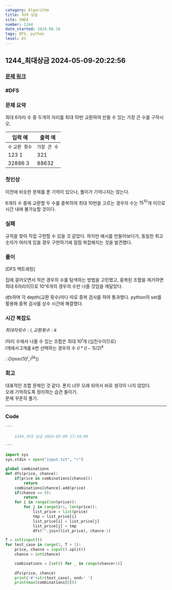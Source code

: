 ```yaml
---
category: Algorithm
title: 최대 상금
site: SWEA
number: 1244
date_started: 2024.06.16
tags: DFS, python
level: D3
---
```


## 1244\_최대상금 2024-05-09-20:22:56

### [문제 링크](https://swexpertacademy.com/main/code/problem/problemDetail.do?contestProbId=AV15Khn6AN0CFAYD)

### #DFS

### 문제 요약

최대 6자리 수 중 두개의 자리를 최대 10번 교환하여 만들 수 있는 가장 큰 수를 구하시오.

| 입력 예          | 출력 예      |
| ---------------- | ------------ |
| `수` `교환 횟수` | `가장 큰 수` |
| 123 1            | 321          |
| 32886 3          | 88632        |

### 첫인상

이전에 비슷한 문제를 푼 기억이 있으나, 풀이가 기억나지는 않는다.

6개의 수 중에 교환할 두 수를 중복하여 최대 10번을 고르는 경우의 수는 $15^{10}$개 이므로 시간 내에 불가능할 것이다.

### 실패

규칙을 찾아 직접 구현할 수 있을 것 같았다. 하지만 예시를 만들어보다가, 동일한 최고 숫자가 여러개 있을 경우 구현하기에 점점 복잡해지는 것을 발견했다.

### 풀이

[DFS 백트래킹]

집에 걸어오면서 적은 경우의 수를 탐색하는 방법을 고민했고, 중복된 조합을 제거하면 최대 6자리이므로 10^6개의 경우의 수만 나올 것임을 깨달았다.

*dfs*하며 각 depth(교환 횟수)마다 따로 중복 검사를 하여 통과했다. python의 set를 활용해 중복 검사를 상수 시간에 해결했다.

### 시간 복잡도

$최대 자릿수: l, 교환 횟수:k$

$l$자리 수에서 나올 수 있는 조합은 최대 $10^l$개 (십진수이므로)  
$l$개에서 2개를 $k$번 선택하는 경우의 수 $(l*(l-1)/2)^k$

$∴ O(min(10^l, {l^2}^k))$

### 회고

대표적인 조합 문제인 것 같다. 푼지 너무 오래 되어서 바로 생각이 나지 않았다.  
오래 기억하도록 정리하는 습관 들이기.  
문제 꾸준히 풀기.

---

### Code

<!-- CODE-APPENDED:1244_최대상금.py -->
```python
"""

	1244_최대 상금 2024-05-09 17:34:00

"""

import sys
sys.stdin = open("input.txt", "r")

global combinations
def dfs(price, chance):
    if(price in combinations[chance]):
        return
    combinations[chance].add(price)
    if(chance == 0):
        return
    for i in range(len(price)):
        for j in range(i+1, len(price)):
            list_price = list(price)
            tmp = list_price[i]
            list_price[i] = list_price[j]
            list_price[j] = tmp
            dfs("".join(list_price), chance-1)

T = int(input())
for test_case in range(1, T + 1):
    price, chance = input().split()
    chance = int(chance)

    combinations = [set() for _ in range(chance+1)]
    
    dfs(price, chance)
    print('#'+str(test_case), end=' ')
    print(max(combinations[0]))
```

